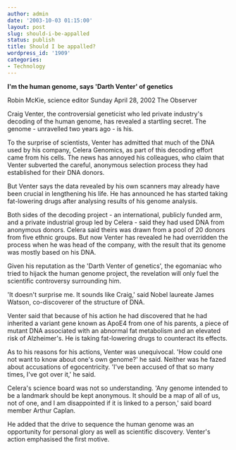 ```yaml
---
author: admin
date: '2003-10-03 01:15:00'
layout: post
slug: should-i-be-appalled
status: publish
title: Should I be appalled?
wordpress_id: '1909'
categories:
- Technology
---
```

<strong>I'm the human genome, says 'Darth Venter' of genetics</strong>

Robin McKie, science editor
Sunday April 28, 2002
The Observer

Craig Venter, the controversial geneticist who led private industry's decoding of the human genome, has revealed a startling secret. The genome - unravelled two years ago - is his.

To the surprise of scientists, Venter has admitted that much of the DNA used by his company, Celera Genomics, as part of this decoding effort came from his cells. The news has annoyed his colleagues, who claim that Venter subverted the careful, anonymous selection process they had established for their DNA donors.

But Venter says the data revealed by his own scanners may already have been crucial in lengthening his life. He has announced he has started taking fat-lowering drugs after analysing results of his genome analysis.

Both sides of the decoding project - an international, publicly funded arm, and a private industrial group led by Celera - said they had used DNA from anonymous donors. Celera said theirs was drawn from a pool of 20 donors from five ethnic groups. But now Venter has revealed he had overridden the process when he was head of the company, with the result that its genome was mostly based on his DNA.

Given his reputation as the 'Darth Venter of genetics', the egomaniac who tried to hijack the human genome project, the revelation will only fuel the scientific controversy surrounding him.

'It doesn't surprise me. It sounds like Craig,' said Nobel laureate James Watson, co-discoverer of the structure of DNA.

Venter said that because of his action he had discovered that he had inherited a variant gene known as ApoE4 from one of his parents, a piece of mutant DNA associated with an abnormal fat metabolism and an elevated risk of Alzheimer's. He is taking fat-lowering drugs to counteract its effects.

As to his reasons for his actions, Venter was unequivocal. 'How could one not want to know about one's own genome?' he said. Neither was he fazed about accusations of egocentricity. 'I've been accused of that so many times, I've got over it,' he said.

Celera's science board was not so understanding. 'Any genome intended to be a landmark should be kept anonymous. It should be a map of all of us, not of one, and I am disappointed if it is linked to a person,' said board member Arthur Caplan.

He added that the drive to sequence the human genome was an opportunity for personal glory as well as scientific discovery. Venter's action emphasised the first motive.
